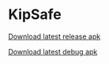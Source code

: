 # KipSafe
[Download latest release apk](https://github.com/PHPirates/KipSafe/raw/master/Kipsafe/app/app-release.apk)

[Download latest debug apk](https://github.com/PHPirates/KipSafe/raw/master/KipSafe/app/build/outputs/apk/app-debug.apk)
